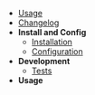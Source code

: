 - [Usage](/usage)
- [Changelog](/changelog)
- **Install and Config**
    - [Installation](/install_config/installation)
    - [Configuration](/install_config/configuration)
- **Development**
    - [Tests](/development/test)
- **Usage**
